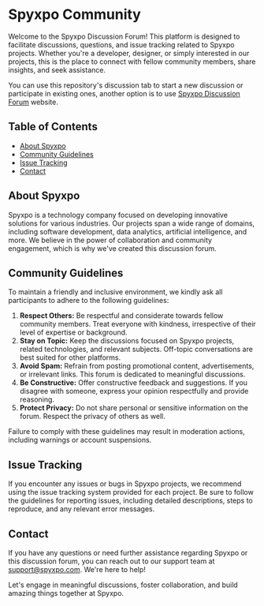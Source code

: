 # Spyxpo Community

Welcome to the Spyxpo Discussion Forum! This platform is designed to facilitate discussions, questions, and issue tracking related to Spyxpo projects. Whether you're a developer, designer, or simply interested in our projects, this is the place to connect with fellow community members, share insights, and seek assistance.

You can use this repository's discussion tab  to start a new discussion or participate in existing ones, another option is to use [Spyxpo Discussion Forum](https://discussions.spyxpo.com/) website.

## Table of Contents

- [About Spyxpo](#about-spyxpo)
- [Community Guidelines](#community-guidelines)
- [Issue Tracking](#issue-tracking)
- [Contact](#contact)

## About Spyxpo

Spyxpo is a technology company focused on developing innovative solutions for various industries. Our projects span a wide range of domains, including software development, data analytics, artificial intelligence, and more. We believe in the power of collaboration and community engagement, which is why we've created this discussion forum.

## Community Guidelines

To maintain a friendly and inclusive environment, we kindly ask all participants to adhere to the following guidelines:

1. **Respect Others:** Be respectful and considerate towards fellow community members. Treat everyone with kindness, irrespective of their level of expertise or background.
2. **Stay on Topic:** Keep the discussions focused on Spyxpo projects, related technologies, and relevant subjects. Off-topic conversations are best suited for other platforms.
3. **Avoid Spam:** Refrain from posting promotional content, advertisements, or irrelevant links. This forum is dedicated to meaningful discussions.
4. **Be Constructive:** Offer constructive feedback and suggestions. If you disagree with someone, express your opinion respectfully and provide reasoning.
5. **Protect Privacy:** Do not share personal or sensitive information on the forum. Respect the privacy of others as well.

Failure to comply with these guidelines may result in moderation actions, including warnings or account suspensions.

## Issue Tracking

If you encounter any issues or bugs in Spyxpo projects, we recommend using the issue tracking system provided for each project. Be sure to follow the guidelines for reporting issues, including detailed descriptions, steps to reproduce, and any relevant error messages.

## Contact

If you have any questions or need further assistance regarding Spyxpo or this discussion forum, you can reach out to our support team at [support@spyxpo.com](mailto:support@spyxpo.com). We're here to help!

Let's engage in meaningful discussions, foster collaboration, and build amazing things together at Spyxpo.
